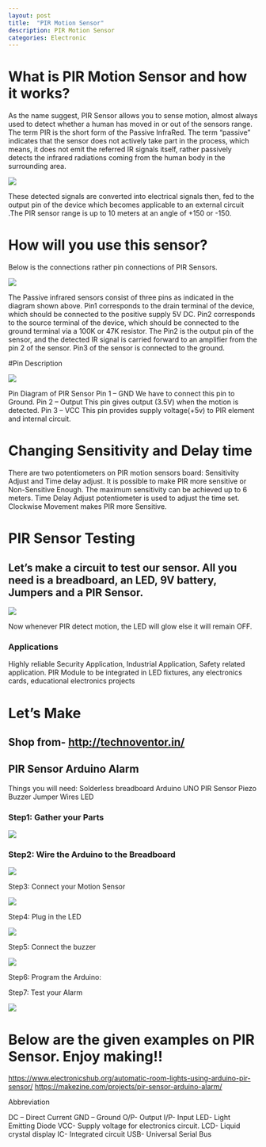 ```yaml
---
layout: post
title:  "PIR Motion Sensor"
description: PIR Motion Sensor
categories: Electronic
---
```



# What is PIR Motion Sensor and how it works?

As the name suggest, PIR Sensor allows you to sense motion, almost always used to detect whether a human has moved in or out of the sensors range. 
The term PIR is the short form of the Passive InfraRed. The term “passive” indicates that the sensor does not actively take part in the process, which means, it does not emit the referred IR signals itself, rather passively detects the infrared radiations coming from the human body in the surrounding area.

![]({{site.baseurl}}/images/Electronic/8/01.jpg)


These detected signals are converted into electrical signals then, fed to the output pin of the device which becomes applicable to an external circuit .The PIR sensor range is up to 10 meters at an angle of +150 or -150.


# How will you use this sensor?
Below is the connections rather pin connections of PIR Sensors.

![]({{site.baseurl}}/images/Electronic/8/02.jpg)

The Passive infrared sensors consist of three pins as indicated in the diagram shown above.
Pin1 corresponds to the drain terminal of the device, which should be connected to the positive supply 5V DC.
Pin2 corresponds to the source terminal of the device, which should be connected to the ground terminal via a 100K or 47K resistor. The Pin2 is the output pin of the sensor, and the detected IR signal is carried forward to an amplifier from the pin 2 of the sensor.
Pin3 of the sensor is connected to the ground.
 
 
#Pin Description

![]({{site.baseurl}}/images/Electronic/8/03.png)

Pin Diagram of PIR Sensor
Pin 1 – GND
We have to connect this pin to Ground.
Pin 2 – Output
This pin gives output (3.5V) when the motion is detected.
Pin 3 – VCC
This pin provides supply voltage(+5v) to PIR element and internal circuit.
 
# Changing Sensitivity and Delay time 
There are two potentiometers on PIR motion sensors board: Sensitivity Adjust and Time delay adjust.
It is possible to make PIR more sensitive or Non-Sensitive Enough. The maximum sensitivity can be achieved up to 6 meters.
Time Delay Adjust potentiometer is used to adjust the time set.
Clockwise Movement makes PIR more Sensitive.

# PIR Sensor Testing
## Let’s make a circuit to test our sensor. All you need is a breadboard, an LED, 9V battery, Jumpers and a PIR Sensor.

![]({{site.baseurl}}/images/Electronic/8/04.png)

Now whenever PIR detect motion, the LED will glow else it will remain OFF.
 
### Applications
Highly reliable Security Application, Industrial Application, Safety related application.
PIR Module to be integrated in LED fixtures, any electronics cards, educational electronics projects
 
# Let’s Make
## Shop from- http://technoventor.in/
 
## PIR Sensor Arduino Alarm
Things you will need:
Solderless breadboard
Arduino UNO
PIR Sensor
Piezo Buzzer
Jumper Wires
LED
 
 
 
### Step1: Gather your Parts
 
 ![]({{site.baseurl}}/images/Electronic/8/05.jpg)

 
### Step2: Wire the Arduino to the Breadboard
 
![]({{site.baseurl}}/images/Electronic/8/06.jpg) 

 
Step3: Connect your Motion Sensor
 
![]({{site.baseurl}}/imagesElectronic/8/07.png)
 
Step4: Plug in the LED
 
 ![]({{site.baseurl}}/images/Electronic/8/08.jpg)
  
Step5: Connect the buzzer
 
 ![]({{site.baseurl}}/images/Electronic/8/09.jpg)

Step6: Program the Arduino:
 
 <script src="https://gist.github.com/saylitechno/436f02465d64a1f293860d9ac82567ee.js"></script>

 
Step7: Test your Alarm
 
 ![]({{site.baseurl}}/images/Electronic/8/12.jpg)
 
 
 
  
# Below are the given examples on PIR Sensor. Enjoy making!!
https://www.electronicshub.org/automatic-room-lights-using-arduino-pir-sensor/
https://makezine.com/projects/pir-sensor-arduino-alarm/
 
Abbreviation

DC – Direct Current
GND – Ground 
O/P- Output
I/P- Input
LED- Light Emitting Diode
VCC-  Supply voltage for electronics circuit.
LCD- Liquid crystal display
IC- Integrated circuit
USB- Universal Serial Bus
